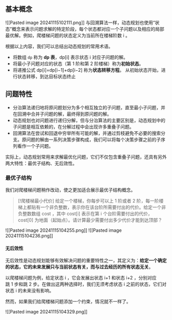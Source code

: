 ## 基本概念
![[Pasted image 20241115102111.png]]
与回溯算法一样，动态规划也使用“状态”概念来表示问题求解的特定阶段，每个状态都对应一个子问题以及相应的局部最优解。例如，爬楼梯问题的状态定义为当前所在楼梯阶数 i 。

根据以上内容，我们可以总结出动态规划的常用术语。

- 将数组 `dp` 称为 **dp 表**，dp[i] 表示状态 i 对应子问题的解。
- 将最小子问题对应的状态（第 1 阶和第 2 阶楼梯）称为**初始状态**。
- 将递推公式 dp[i]=dp[i−1]+dp[i−2] 称为**状态转移方程**。
从初始状态开始，进行状态转移，到达目标状态终止

## 问题特性

- 分治算法递归地将原问题划分为多个相互独立的子问题，直至最小子问题，并在回溯中合并子问题的解，最终得到原问题的解。
- 动态规划也对问题进行递归分解，但与分治算法的主要区别是，动态规划中的子问题是相互依赖的，在分解过程中会出现许多重叠子问题。
- 回溯算法在尝试和回退中穷举所有可能的解，并通过剪枝避免不必要的搜索分支。原问题的解由一系列决策步骤构成，我们可以将每个决策步骤之前的子序列看作一个子问题。

实际上，动态规划常用来求解最优化问题，它们不仅包含重叠子问题，还具有另外两大特性：最优子结构、无后效性。

### 最优子结构
我们对爬楼梯问题稍作改动，使之更加适合展示最优子结构概念。

>[!爬楼梯最小代价]
>给定一个楼梯，你每步可以上 1 阶或者 2 阶，每一阶楼梯上都贴有一个非负整数，表示你在该台阶所需要付出的代价。给定一个非负整数数组 cost ，其中 cost[i] 表示在第 i 个台阶需要付出的代价，cost[0] 为地面（起始点）。请计算最少需要付出多少代价才能到达顶部？

![[Pasted image 20241115104255.png]]
![[Pasted image 20241115104236.png]]

#### 无后效性
无后效性是动态规划能够有效解决问题的重要特性之一，其定义为：**给定一个确定的状态，它的未来发展只与当前状态有关，而与过去经历的所有状态无关**。

以爬楼梯问题为例，给定状态 i ，它会发展出状态 i+1 和状态 i+2 ，分别对应跳 1 步和跳 2 步。在做出这两种选择时，我们无须考虑状态 i 之前的状态，它们对状态 i 的未来没有影响。

然而，如果我们给爬楼梯问题添加一个约束，情况就不一样了。

![[Pasted image 20241115104329.png]]
